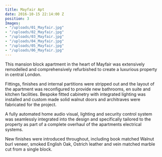 ```yaml
---
title: Mayfair Apt
date: 2016-10-15 22:14:00 Z
position: 3
Images:
- "/uploads/01_Mayfair.jpg"
- "/uploads/02_Mayfair.jpg"
- "/uploads/03_Mayfair.jpg"
- "/uploads/04_Mayfair.jpg"
- "/uploads/05_Mayfair.jpg"
- "/uploads/06_Mayfair.jpg"
---
```


This mansion block apartment in the heart of Mayfair was extensively remodelled and comprehensively refurbished to create a luxurious property in central London.

Fittings, finishes and internal partitions were stripped out and the layout of the apartment was reconfigured to provide new bathrooms, en suite and kitchen facilities. Bespoke fitted cabinetry with integrated lighting was installed and custom made solid walnut doors and architraves were fabricated for the project.

A fully automated home audio visual, lighting and security control system was seamlessly integrated into the design and specifically tailored to the property as part of a complete overhaul of the apartments electrical systems.

New finishes were introduced throughout, including book matched Walnut burl veneer, smoked English Oak, Ostrich leather and vein matched marble cut from a single block.
